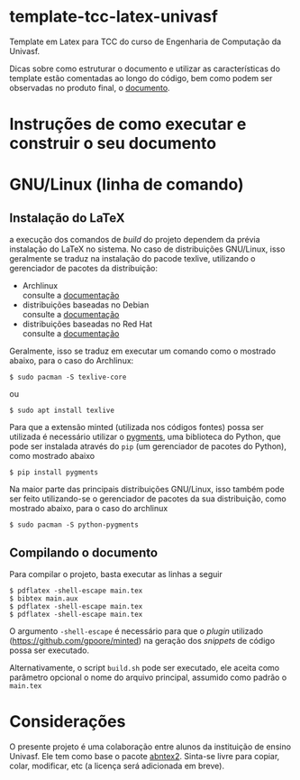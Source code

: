 # template-tcc-latex-univasf

Template em Latex para TCC do curso de Engenharia de Computação da Univasf.  

Dicas sobre como estruturar o documento e utilizar as características
do template estão comentadas ao longo do código, bem como podem ser observadas
no produto final, o [documento](https://github.com/Gabrielr2508/template-tcc-latex-univasf/blob/feature/documentation/main.pdf).

# Instruções de como executar e construir o seu documento

# GNU/Linux (linha de comando)

## Instalação do LaTeX

a execução dos comandos de *build* do projeto dependem da prévia instalação
do LaTeX no sistema. No caso de distribuições GNU/Linux, isso geralmente se traduz
na instalação do pacode texlive, utilizando o gerenciador de pacotes da distribuição:

- Archlinux  
	consulte a [documentação](https://wiki.archlinux.org/index.php/TeX_Live)
- distribuições baseadas no Debian  
	consulte a [documentação](https://wiki.debian.org/Latex)
- distribuições baseadas no Red Hat  
	consulte a [documentação](https://fedoraproject.org/wiki/Features/TeXLive)

Geralmente, isso se traduz em executar um comando como o mostrado abaixo, para
o caso do Archlinux:

```shell-session
$ sudo pacman -S texlive-core	
```

ou

```
$ sudo apt install texlive
``` 

Para que a extensão minted (utilizada nos códigos fontes) possa ser utilizada
é necessário utilizar o [pygments](http://pygments.org), uma biblioteca do Python,
que pode ser instalada através do `pip` (um gerenciador de pacotes do Python), como 
mostrado abaixo

```shell-session
$ pip install pygments
```

Na maior parte das principais distribuições GNU/Linux, isso também
pode ser feito utilizando-se o gerenciador de pacotes da sua distribuição,
como mostrado abaixo, para o caso do archlinux

```shell-session
$ sudo pacman -S python-pygments
```

## Compilando o documento

Para compilar o projeto, basta executar as linhas a seguir

```shell-session
$ pdflatex -shell-escape main.tex
$ bibtex main.aux
$ pdflatex -shell-escape main.tex
$ pdflatex -shell-escape main.tex
```

O argumento `-shell-escape` é necessário para que o *plugin* utilizado (https://github.com/gpoore/minted)
na geração dos *snippets* de código possa ser executado.  

Alternativamente, o script `build.sh` pode ser executado, ele aceita como parâmetro
opcional o nome do arquivo principal, assumido como padrão o `main.tex`

# Considerações

O presente projeto é uma colaboração entre alunos da instituição de ensino Univasf. 
Ele tem como base o pacote [abntex2](https://github.com/abntex/abntex2).
Sinta-se livre para copiar, colar, modificar, etc (a licença será adicionada em breve). 

